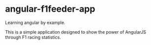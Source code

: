 angular-f1feeder-app
====================

Learning angular by example.

This is a simple application designed to show the power of AngularJS through F1 racing statistics. 
